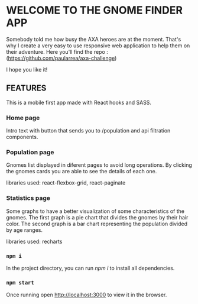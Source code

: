 # WELCOME TO THE GNOME FINDER APP

Somebody told me how busy the AXA heroes are at the moment. That's why I create a very easy to use responsive web application to help them on their adventure.
Here you'll find the repo : (https://github.com/paularrea/axa-challenge)

I hope you like it!

## FEATURES

This is a mobile first app made with React hooks and SASS.

### Home page

Intro text with button that sends you to /population and api filtration components.

### Population page

Gnomes list displayed in diferent pages to avoid long operations. By clicking the gnomes cards you are able to see the details of each one.

libraries used: react-flexbox-grid, react-paginate

### Statistics page

Some graphs to have a better visualization of some characteristics of the gnomes. The first graph is a pie chart that divides the gnomes by their hair color. The second graph is a bar chart representing the population divided by age ranges.

libraries used: recharts

### `npm i`

In the project directory, you can run <i>npm i</i> to install all dependencies.

### `npm start`

Once running open [http://localhost:3000](http://localhost:3000) to view it in the browser.